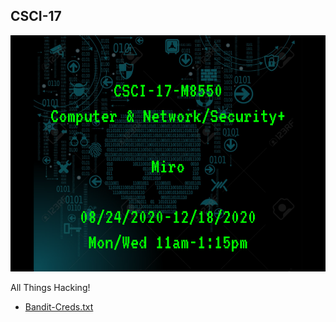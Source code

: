 ## CSCI-17

![](../images/csci-17.png)

All Things Hacking!

- [Bandit-Creds.txt](/War\Games/bandit-series/ssh-credentials.md)
